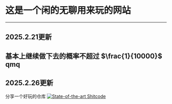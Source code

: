 # 这是一个闲的无聊用来玩的网站
---
## 2025.2.21更新
基本上继续做下去的概率不超过 $\frac{1}{10000}$ qmq
---
## 2025.2.26更新
分享一个好玩的仓库
[![State-of-the-art Shitcode](https://img.shields.io/static/v1?label=State-of-the-art&message=Shitcode&color=7B5804)](https://github.com/trekhleb/state-of-the-art-shitcode)
